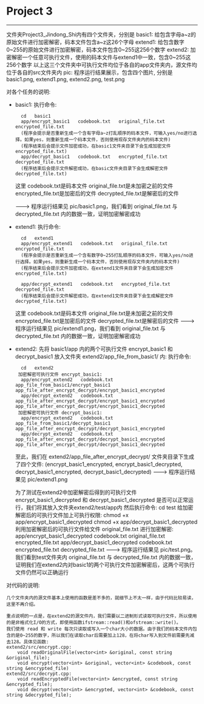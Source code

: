 # Project 3
---
文件夹Project3_Jindong_Shi内有四个文件夹，分别是
basic1:  给包含字母a~z的原始文件进行加密解密，码本文件包含a~z这26个字母
extend1: 给包含数字0~255的原始文件进行加密解密，码本文件包含0~255这256个数字
extend2: 加密解密一个任意可执行文件，使用的码本文件与extend1中一致，包含0~255这256个数字 
         以上这三个文件夹中可执行文件均位于各自的app文件夹内，源文件均位于各自的src文件夹内
pic:     程序运行结果展示，包含四个图片, 分别是basic1.png, extend1.png, extend2.png, test.png



对各个任务的说明:

- basic1:
	执行命令:
	
		cd   basic1
		app/encrypt_basic1   codebook.txt   original_file.txt    encrypted_file.txt
		(程序会提示是否重新生成一个含有字母a~z打乱顺序的码本文件，可输入yes/no进行选择。如果yes，则重新生成一个码本文件，否则使用现存文件夹内的码本文件)
		(程序结束后会提示文件加密成功，在basic1文件夹目录下会生成加密文件 encrypted_file.txt)
		app/decrypt_basic1   codebook.txt   encrypted_file.txt   decrypted_file.txt
		(程序结束后会提示文件解密成功，在basic文件夹目录下会生成解密文件 decrypted_file.txt)

	这里 
		codebook.txt是码本文件
		original_file.txt是未加密之前的文件
		encrypted_file.txt是加密后的文件
		decrypted_file.txt是解密后的文件

	---> 程序运行结果见 pic/basic1.png，我们看到 original_file.txt 与 decrypted_file.txt 内的数据一致，证明加密解密成功
	

- extend1:
	执行命令:
	
		cd   extend1
		app/encrypt_extend1   codebook.txt   original_file.txt    encrypted_file.txt
		(程序会提示是否重新生成一个含有数字0~255打乱顺序的码本文件，可输入yes/no进行选择。如果yes，则重新生成一个码本文件，否则使用现存文件夹内的码本文件)
		(程序结束后会提示文件加密成功，在extend1文件夹目录下会生成加密文件 encrypted_file.txt)

		app/decrypt_extend1   codebook.txt   encrypted_file.txt   decrypted_file.txt
		(程序结束后会提示文件解密成功，在extend1文件夹目录下会生成解密文件 decrypted_file.txt)

	这里 
		codebook.txt是码本文件
		original_file.txt是未加密之前的文件
		encrypted_file.txt是加密后的文件
		decrypted_file.txt是解密后的文件
	---> 程序运行结果见 pic/extend1.png，我们看到 original_file.txt 与 decrypted_file.txt 内的数据一致，证明加密解密成功


- extend2:
	先将 basic1/app 内的两个可执行文件 encrypt_basic1 和 decrypt_basic1 放入文件夹 extend2/app_file_from_basic1/ 内:
	执行命令:
	
		cd   extend2
	   加密解密可执行文件 encrypt_basic1:
		app/encrypt_extend2   codebook.txt   app_file_from_basic1/encrypt_basic1    app_file_after_encrypt_decrypt/encrypt_basic1_encrypted
		app/decrypt_extend2   codebook.txt   app_file_after_encrypt_decrypt/encrypt_basic1_encrypted   app_file_after_encrypt_decrypt/encrypt_basic1_decrypted
	   加密解密可执行文件 decrypt_basic1:
		app/encrypt_extend2   codebook.txt   app_file_from_basic1/decrypt_basic1    app_file_after_encrypt_decrypt/decrypt_basic1_encrypted
		app/decrypt_extend2   codebook.txt   app_file_after_encrypt_decrypt/decrypt_basic1_encrypted   app_file_after_encrypt_decrypt/decrypt_basic1_decrypted

	至此，我们在 extend2/app_file_after_encrypt_decrypt/ 文件夹目录下生成了四个文件: 
	   (encrypt_basic1_encrypted, encrypt_basic1_decrypted, decrypt_basic1_encrypted, decrypt_basic1_decrypted)
	---> 程序运行结果见 pic/extend1.png


	为了测试在extend2中加密解密后得到的可执行文件 encrypt_basic1_decrypted 和 decrypt_basic1_decrypted 是否可以正常运行，我们将其放入文件夹extend2/test/app内
	然后执行命令:
		cd test
	给加密解密后的可执行文件加上可执行权限:
		chmod +x app/encrypt_basic1_decrypted 
		chmod +x app/decrypt_basic1_decrypted 
	利用加密解密后的可执行文件给文件 original_file.txt 进行加密解密:
		app/encrypt_basic1_decrypted   codebook.txt   original_file.txt    encrypted_file.txt
		app/decrypt_basic1_decrypted   codebook.txt   encrypted_file.txt   decrypted_file.txt
	---> 程序运行结果见 pic/test.png。 我们看到test文件夹内 original_file.txt 与 decrypted_file.txt 内的数据一致，证明我们在extend2内对basic1的两个可执行文件加密解密后，这两个可执行文件仍然可以正确运行






对代码的说明:
	
	几个文件夹内的源文件基本上使用的函数是差不多的，就细节上不太一样，由于代码比较易读，这里不再介绍。

	重点说明的一点是，在extend2的源文件内，我们需要以二进制形式读取可执行文件，所以使用的是非格式化I/O的方式，即使用函数ifstream::read()和ofstream::write()。
	我们使用 read 和 write 每次只读取或写入一个char大小的数据。由于我们的码本文件内包含的是0~255的数字，所以我们在读取char后需要加上128，在将char写入到文件前需要先减去128。具体见函数:
	extend2/src/encrypt.cpp:
		void readOriginalFile(vector<int> &original, const string &original_file);
		void encrypt(vector<int> &original, vector<int> &codebook, const string &encrypted_file)
	extend2/src/decrypt.cpp:
		void readEncryptedFile(vector<int> &encrypted, const string &encrypted_file);
		void decrypt(vector<int> &encrypted, vector<int> &codebook, const string &decrypted_file);
